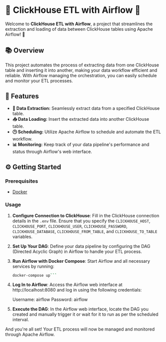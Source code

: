 # 🐬 ClickHouse ETL with Airflow 🚀

Welcome to **ClickHouse ETL with Airflow**, a project that streamlines the extraction and loading of data between ClickHouse tables using Apache Airflow! 🌟

## 📚 Overview

This project automates the process of extracting data from one ClickHouse table and inserting it into another, making your data workflow efficient and reliable. With Airflow managing the orchestration, you can easily schedule and monitor your ETL processes.

## 🔧 Features

- **🔄 Data Extraction:** Seamlessly extract data from a specified ClickHouse table.
- **📥 Data Loading:** Insert the extracted data into another ClickHouse table.
- **🕒 Scheduling:** Utilize Apache Airflow to schedule and automate the ETL workflow.
- **📊 Monitoring:** Keep track of your data pipeline's performance and status through Airflow's web interface.

## ⚙️ Getting Started

### Prerequisites

- [Docker](https://www.docker.com/get-started)

### Usage

1. **Configure Connection to ClickHouse**: Fill in the ClickHouse connection details in the `.env` file. Ensure that you specify the `CLICKHOUSE_HOST`, `CLICKHOUSE_PORT`, `CLICKHOUSE_USER`, `CLICKHOUSE_PASSWORD`, `CLICKHOUSE_DATABASE`, `CLICKHOUSE_FROM_TABLE`, and `CLICKHOUSE_TO_TABLE` variables.

2. **Set Up Your DAG**: Define your data pipeline by configuring the DAG (Directed Acyclic Graph) in Airflow to handle your ETL process.

3. **Run Airflow with Docker Compose**: Start Airflow and all necessary services by running:
   ```bash
   docker-compose up```

4. **Log In to Airflow**: Access the Airflow web interface at http://localhost:8080 and log in using the following credentials:

    Username: airflow
    Password: airflow

5. **Execute the DAG**: In the Airflow web interface, locate the DAG you created and manually trigger it or wait for it to run as per the scheduled interval.

And you're all set! Your ETL process will now be managed and monitored through Apache Airflow.
